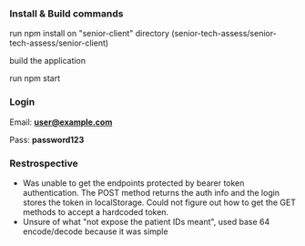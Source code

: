 ### Install & Build commands

run npm install on "senior-client" directory (senior-tech-assess/senior-tech-assess/senior-client)

build the application

run npm start

### Login

Email: **user@example.com**

Pass: **password123**

### Restrospective

 - Was unable to get the endpoints protected by bearer token authentication. The POST method returns the auth info and the login stores the token in localStorage. Could not figure out how to get the GET methods to accept a hardcoded token.
 - Unsure of what "not expose the patient IDs meant", used base 64 encode/decode because it was simple
 

